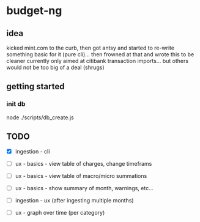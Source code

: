 # budget-ng

## idea
kicked mint.com to the curb, then got antsy and started to re-write something basic for it (pure cli)... then frowned at that and wrote this to be cleaner
currently only aimed at citibank transaction imports... but others would not be too big of a deal (shrugs)

## getting started
### init db
node ./scripts/db_create.js

## TODO
- [x] ingestion - cli
- [ ] ux - basics - view table of charges, change timeframs
- [ ] ux - basics - view table of macro/micro summations
- [ ] ux - basics - show summary of month, warnings, etc...
- [ ] ingestion - ux
(after ingesting multiple months)
- [ ] ux - graph over time (per category)

